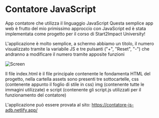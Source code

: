 # Contatore JavaScript

App contatore che utilizza il linguaggio JavaScript
Questa semplice app web è frutto del mio primissimo approccio con JavaScript ed è stata implementata come progetto per il corso di Start2Impact University!

L'applicazione è molto semplice, a schermo abbiamo un titolo, il numero visualizzato tramite la variabile JS e tre pulsanti ("+", "Reset", "-") che andranno a modificare il numero tramite apposite funzioni

![Screen](https://user-images.githubusercontent.com/121309726/216767881-396f62d3-9cd5-4f6b-9f2a-7ea91c441213.png)


Il file index.html è il file principale contenente le fondamenta HTML del progetto, nella cartella assets sono presenti tre sottocartelle, css (contenente appunto il foglio di stile in css) img (contenente tutte le immagini utilizzate) e script (contenente gli script.js utilizzati per il funzionamento del contatore)

L'applicazione può essere provata al sito: https://contatore-js-adb.netlify.app/
